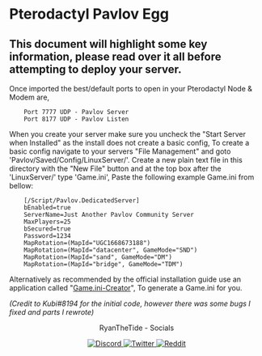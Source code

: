 # Pterodactyl Pavlov Egg
## This document will highlight some key information, please read over it all before attempting to deploy your server.


Once imported the best/default ports to open in your Pterodactyl Node & Modem are,

		Port 7777 UDP - Pavlov Server
		Port 8177 UDP - Pavlov Listen
	
When you create your server make sure you uncheck the "Start Server when Installed" as the install does not create a basic config,
To create a basic config navigate to your servers "File Management" and goto 'Pavlov/Saved/Config/LinuxServer/'.
Create a new plain text file in this directory with the "New File" button and at the top box after the 'LinuxServer/' type 'Game.ini',
Paste the following example Game.ini from bellow:

		[/Script/Pavlov.DedicatedServer]
		bEnabled=true
		ServerName=Just Another Pavlov Community Server
		MaxPlayers=25
		bSecured=true
		Password=1234
		MapRotation=(MapId="UGC1668673188")
		MapRotation=(MapId="datacenter", GameMode="SND")
		MapRotation=(MapId="sand", GameMode="DM")
		MapRotation=(MapId="bridge", GameMode="TDM")

Alternatively as recommended by the official installation guide use an application called "<a href="https://github.com/ToasterUwU/Pavlov-Game.ini-Creator">Game.ini-Creator</a>",
To generate a Game.ini for you.

<i>(Credit to Kubi#8194 for the initial code, however there was some bugs I fixed and parts I rewrote)</i>


<p align="center">
	RyanTheTide - Socials
</p>

<p align="center">
   <a href="https://discordapp.com/users/623410683689566208/">
   <img src="https://img.shields.io/badge/Discord-%232C2F33.svg?logo=discord" alt="Discord">
   </a>
   <a href="https://twitter.com/RyanTheTide">
   <img src="https://img.shields.io/badge/Twitter-%23657786.svg?logo=twitter" alt="Twitter">
   </a>
   <a href="https://www.reddit.com/user/ryanthetide/">
   <img src="https://img.shields.io/badge/Reddit-%23cee3f8.svg?logo=reddit" alt="Reddit">
   </a>
</p>
</html>

